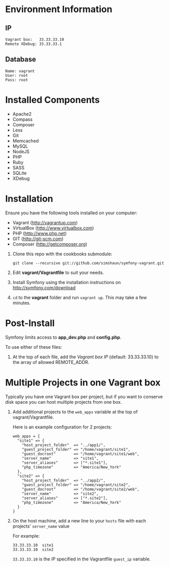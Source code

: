 Environment Information
========================

## IP

    Vagrant box:   33.33.33.10
    Remote XDebug: 33.33.33.1

## Database

    Name: vagrant
    User: root
    Pass: root


Installed Components
========================

 - Apache2
 - Compass
 - Composer
 - Less
 - Git
 - Memcached
 - MySQL
 - NodeJS
 - PHP
 - Ruby
 - SASS
 - SQLite
 - XDebug


Installation
========================

Ensure you have the following tools installed on your computer:

 - Vagrant (http://vagrantup.com)
 - VirtualBox (http://www.virtualbox.com)
 - PHP (http://www.php.net)
 - GIT (http://git-scm.com)
 - Composer (http://getcomposer.org)

 1. Clone this repo with the cookbooks submodule:

        git clone --recursive git://github.com/simshaun/symfony-vagrant.git

 2. Edit **vagrant/Vagrantfile** to suit your needs.

 3. Install Symfony using the installation instructions on http://symfony.com/download

 4. `cd` to the **vagrant** folder and run `vagrant up`. This may take a few minutes.


Post-Install
========================

Symfony limits access to **app_dev.php** and **config.php**.

To use either of these files:

 1. At the top of each file, add the *Vagrant box IP* (default: 33.33.33.10) to the
    array of allowed REMOTE_ADDR.


Multiple Projects in one Vagrant box
===============================================

Typically you have one Vagrant box per project, but if you want to conserve disk space
you can host multiple projects from one box.

 1. Add additional projects to the `web_apps` variable at the top of vagrant/Vagrantfile.

    Here is an example configuration for 2 projects:

        web_apps = {
          "site1" => {
            "host_project_folder"  => "../app1/",
            "guest_project_folder" => "/home/vagrant/site1",
            "guest_docroot"        => "/home/vagrant/site1/web",
            "server_name"          => "site1",
            "server_aliases"       => ["*.site1"],
            "php_timezone"         => "America/New_York"
          },
          "site2" => {
            "host_project_folder"  => "../app2/",
            "guest_project_folder" => "/home/vagrant/site2",
            "guest_docroot"        => "/home/vagrant/site2/web",
            "server_name"          => "site2",
            "server_aliases"       => ["*.site2"],
            "php_timezone"         => "America/New_York"
          }
        }

 2. On the host machine, add a new line to your `hosts` file with each projects' `server_name` value

    For example:

        33.33.33.10  site1
        33.33.33.10  site2

    `33.33.33.10` is the IP specified in the Vagrantfile `guest_ip` variable.
